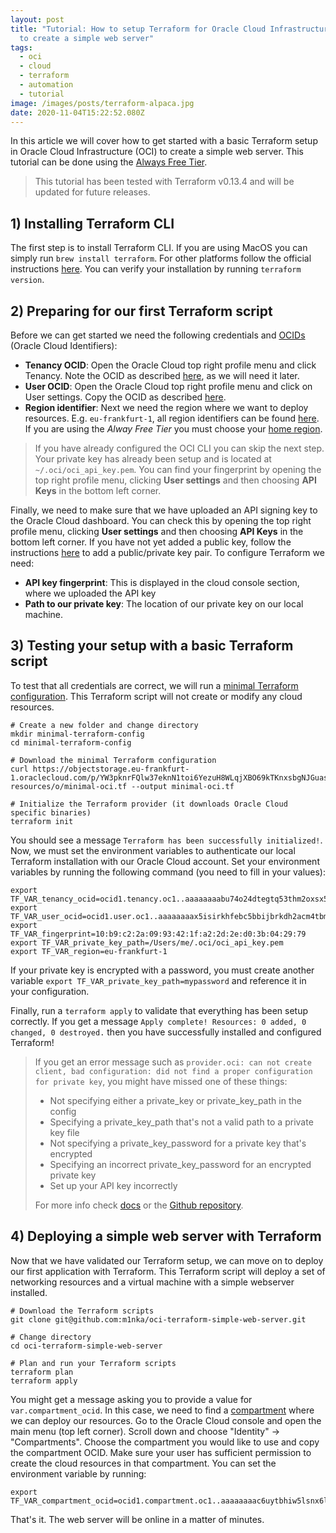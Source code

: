 ```yaml
---
layout: post
title: "Tutorial: How to setup Terraform for Oracle Cloud Infrastructure (OCI)
  to create a simple web server"
tags:
  - oci
  - cloud
  - terraform
  - automation
  - tutorial
image: /images/posts/terraform-alpaca.jpg
date: 2020-11-04T15:22:52.080Z
---
```

In this article we will cover how to get started with a basic Terraform setup in Oracle Cloud Infrastructure (OCI) to create a simple web server. This tutorial can be done using the [Always Free Tier](https://www.oracle.com/cloud/free/).

> This tutorial has been tested with Terraform v0.13.4 and will be updated for future releases. 

## 1) Installing Terraform CLI

The first step is to install Terraform CLI. If you are using MacOS you can simply run `brew install terraform`. For other platforms follow the official instructions [here](https://learn.hashicorp.com/tutorials/terraform/install-cli). You can verify your installation by running `terraform version`.

## 2) Preparing for our first Terraform script

Before we can get started we need the following credentials and [OCIDs](https://docs.cloud.oracle.com/en-us/iaas/Content/General/Concepts/identifiers.htm) (Oracle Cloud Identifiers):

* **Tenancy OCID**: Open the Oracle Cloud top right profile menu and click Tenancy. Note the OCID as described [here](https://docs.cloud.oracle.com/en-us/iaas/Content/General/Concepts/identifiers.htm#tenancy_ocid), as we will need it later.
* **User OCID**: Open the Oracle Cloud top right profile menu and click on User settings. Copy the OCID as described [here](https://docs.cloud.oracle.com/en-us/iaas/Content/API/Concepts/apisigningkey.htm#five).
* **Region identifier**: Next we need the region where we want to deploy resources. E.g. `eu-frankfurt-1`, all region identifiers can be found [here](https://docs.cloud.oracle.com/en-us/iaas/Content/General/Concepts/regions.htm#About). If you are using the *Alway Free Tier* you must choose your [home region](https://docs.cloud.oracle.com/en-us/iaas/Content/Identity/Tasks/managingregions.htm#The).

> If you have already configured the OCI CLI you can skip the next step. Your private key has already been setup and is located at `~/.oci/oci_api_key.pem`. You can find your fingerprint by opening the top right profile menu, clicking **User settings** and then choosing **API Keys** in the bottom left corner.

Finally, we need to make sure that we have uploaded an API signing key to the Oracle Cloud dashboard. You can check this by opening the top right profile menu, clicking **User settings** and then choosing **API Keys** in the bottom left corner. If you have not yet added a public key, follow the instructions [here](https://docs.cloud.oracle.com/en-us/iaas/Content/Functions/Tasks/functionssetupapikey.htm) to add a public/private key pair. To configure Terraform we need:

* **API key fingerprint**: This is displayed in the cloud console section, where we uploaded the API key
* **Path to our private key**: The location of our private key on our local machine.

## 3) Testing your setup with a basic Terraform script

To test that all credentials are correct, we will run a [minimal Terraform configuration](https://objectstorage.eu-frankfurt-1.oraclecloud.com/p/YW3pknrFQlw37eknN1toi6YezuH8WLqjXBO69kTKnxsbgNJGuasyokZWKGDcfW5W/n/franqguxqsfs/b/public-resources/o/minimal-oci.tf). This Terraform script will not create or modify any cloud resources.

```shell
# Create a new folder and change directory
mkdir minimal-terraform-config
cd minimal-terraform-config

# Download the minimal Terraform configuration
curl https://objectstorage.eu-frankfurt-1.oraclecloud.com/p/YW3pknrFQlw37eknN1toi6YezuH8WLqjXBO69kTKnxsbgNJGuasyokZWKGDcfW5W/n/franqguxqsfs/b/public-resources/o/minimal-oci.tf --output minimal-oci.tf

# Initialize the Terraform provider (it downloads Oracle Cloud specific binaries)
terraform init
```

You should see a message `Terraform has been successfully initialized!`. Now, we must set the environment variables to authenticate our local Terraform installation with our Oracle Cloud account. Set your environment variables by running the following command (you need to fill in your values):

```shell
export TF_VAR_tenancy_ocid=ocid1.tenancy.oc1..aaaaaaaabu74o24dtegtq53thm2oxsx5mr6wbhtwefaos2rfwmzbtrujb3ya
export TF_VAR_user_ocid=ocid1.user.oc1..aaaaaaaax5isirkhfebc5bbijbrkdh2acm4tbmhatkc2ijmiftizzjh2tgcq
export TF_VAR_fingerprint=10:b9:c2:2a:09:93:42:1f:a2:2d:2e:d0:3b:04:29:79
export TF_VAR_private_key_path=/Users/me/.oci/oci_api_key.pem
export TF_VAR_region=eu-frankfurt-1
```

If your private key is encrypted with a password, you must create another variable `export TF_VAR_private_key_path=mypassword` and reference it in your configuration.

Finally, run a `terraform apply` to validate that everything has been setup correctly. If you get a message `Apply complete! Resources: 0 added, 0 changed, 0 destroyed.` then you have successfully installed and configured Terraform!

> If you get an error message such as `provider.oci: can not create client, bad configuration: did not find a proper configuration for private key`, you might have missed one of these things:
>
> * Not specifying either a private_key or private_key_path in the config
> * Specifying a private_key_path that's not a valid path to a private key file
> * Not specifying a private_key_password for a private key that's encrypted
> * Specifying an incorrect private_key_password for an encrypted private key
> * Set up your API key incorrectly
>
> For more info check [docs](https://registry.terraform.io/providers/hashicorp/oci/latest/docs) or the [Github repository](https://github.com/terraform-providers/terraform-provider-oci).

## 4) Deploying a simple web server with Terraform

Now that we have validated our Terraform setup, we can move on to deploy our first application with Terraform. This Terraform script will deploy a set of networking resources and a virtual machine with a simple webserver installed.

```shell
# Download the Terraform scripts
git clone git@github.com:m1nka/oci-terraform-simple-web-server.git

# Change directory
cd oci-terraform-simple-web-server

# Plan and run your Terraform scripts
terraform plan
terraform apply
```

You might get a message asking you to provide a value for `var.compartment_ocid`. In this case, we need to find a [compartment](https://docs.cloud.oracle.com/en-us/iaas/Content/Identity/Tasks/managingcompartments.htm) where we can deploy our resources. Go to the Oracle Cloud console and open the main menu (top left corner). Scroll down and choose "Identity" -> "Compartments". Choose the compartment you would like to use and copy the compartment OCID. Make sure your user has sufficient permission to create the cloud resources in that compartment. You can set the environment variable by running:

```shell
export TF_VAR_compartment_ocid=ocid1.compartment.oc1..aaaaaaaac6uytbhiw5lsnx6lbdlw7bajgf7uhoitnn7ryknuhyi5fdw537sa
```

That's it. The web server will be online in a matter of minutes.